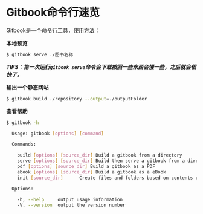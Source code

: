 Gitbook命令行速览
====

Gitbook是一个命令行工具，使用方法：

**本地预览**

```bash
$ gitbook serve ./图书名称
```

***TIPS：第一次运行`gitbook serve`命令会下载按照一些东西会慢一些，之后就会很快了。***

**输出一个静态网站**

```bash
$ gitbook build ./repository --output=./outputFolder
```

**查看帮助**

```bash
$ gitbook -h

  Usage: gitbook [options] [command]

  Commands:

    build [options] [source_dir] Build a gitbook from a directory
    serve [options] [source_dir] Build then serve a gitbook from a directory
    pdf [options] [source_dir] Build a gitbook as a PDF
    ebook [options] [source_dir] Build a gitbook as a eBook
    init [source_dir]      Create files and folders based on contents of SUMMARY.md

  Options:

    -h, --help     output usage information
    -V, --version  output the version number
```
